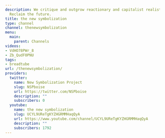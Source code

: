 ```yaml
---
description: We critique and outgrow reactionary and capitalist realist discourses.
  Reclaim the future.
title: the new symbolization
type: channel
channel: thenewsymbolization
menu:
  main:
    parent: Channels
videos:
- VdHO78PWr_8
- Zb_QudF0PNU
tags:
- breadtube
url: /thenewsymbolization/
providers:
  twitter:
    name: New Symbolization Project
    slug: NSPboise
    url: https://twitter.com/NSPboise
    description: ""
    subscribers: 0
  youtube:
    name: the new symbolization
    slug: UCYL9UReTgKYZHGRMMHaqQyA
    url: https://www.youtube.com/channel/UCYL9UReTgKYZHGRMMHaqQyA
    description: ""
    subscribers: 1792
---
```

